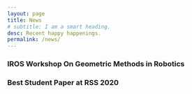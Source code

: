 ```yaml
---
layout: page
title: News
# subtitle: I am a smart heading.
desc: Recent happy happenings.
permalink: /news/
---
```


<div class="pretty-links">

<!-- <div class="lead lead-about"> Smarter, better, faster (?), stronger (!?) robots. But mostly just safer and cheaper, probably.
</div> -->

<!-- A brief summary of the research projects I've been fortunate to participate in. See [my scholar page](https://scholar.google.ca/citations?user=TWcYp5sAAAAJ) for a full list of publications.

--- -->

### IROS Workshop On Geometric Methods in Robotics

### Best Student Paper at RSS 2020